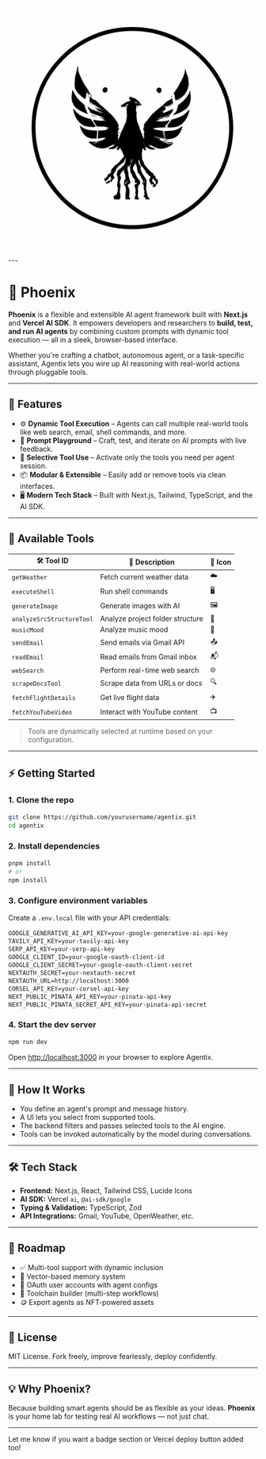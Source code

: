 
<img src="https://github.com/santu8597/agentix/blob/f002287fbfffdc709e761328642883cafb50837d/public/08ad305b-ac32-4950-9cc7-270899a65ccf.jpeg" alt="Demo" width="500" />
---

# 🤖 Phoenix

**Phoenix** is a flexible and extensible AI agent framework built with **Next.js** and **Vercel AI SDK**. It empowers developers and researchers to **build, test, and run AI agents** by combining custom prompts with dynamic tool execution — all in a sleek, browser-based interface.

Whether you're crafting a chatbot, autonomous agent, or a task-specific assistant, Agentix lets you wire up AI reasoning with real-world actions through pluggable tools.

---

## 🚀 Features

* ⚙️ **Dynamic Tool Execution** – Agents can call multiple real-world tools like web search, email, shell commands, and more.
* 💬 **Prompt Playground** – Craft, test, and iterate on AI prompts with live feedback.
* 🧩 **Selective Tool Use** – Activate only the tools you need per agent session.
* 📦 **Modular & Extensible** – Easily add or remove tools via clean interfaces.
* 🖥️ **Modern Tech Stack** – Built with Next.js, Tailwind, TypeScript, and the AI SDK.

---

## 🧰 Available Tools

| 🛠 Tool ID                | 🧠 Description                   | 🔣 Icon |
| ------------------------- | -------------------------------- | ------- |
| `getWeather`              | Fetch current weather data       | ☁️      |
| `executeShell`            | Run shell commands               | 🖥️     |
| `generateImage`           | Generate images with AI          | 🖼️     |
| `analyzeSrcStructureTool` | Analyze project folder structure | 📁      |
| `musicMood`               | Analyze music mood               | 🎵      |
| `sendEmail`               | Send emails via Gmail API        | 📤      |
| `readEmail`               | Read emails from Gmail inbox     | 📬      |
| `webSearch`               | Perform real-time web search     | 🌐      |
| `scrapeDocsTool`          | Scrape data from URLs or docs    | 🔍      |
| `fetchFlightDetails`      | Get live flight data             | ✈️      |
| `fetchYouTubeVideo`       | Interact with YouTube content    | 📺      |

> Tools are dynamically selected at runtime based on your configuration.

---

## ⚡ Getting Started

### 1. Clone the repo

```bash
git clone https://github.com/yourusername/agentix.git
cd agentix
```

### 2. Install dependencies

```bash
pnpm install
# or
npm install
```

### 3. Configure environment variables

Create a `.env.local` file with your API credentials:

```env
GOOGLE_GENERATIVE_AI_API_KEY=your-google-generative-ai-api-key
TAVILY_API_KEY=your-tavily-api-key
SERP_API_KEY=your-serp-api-key
GOOGLE_CLIENT_ID=your-google-oauth-client-id
GOOGLE_CLIENT_SECRET=your-google-oauth-client-secret
NEXTAUTH_SECRET=your-nextauth-secret
NEXTAUTH_URL=http://localhost:3000
CORSEL_API_KEY=your-corsel-api-key
NEXT_PUBLIC_PINATA_API_KEY=your-pinata-api-key
NEXT_PUBLIC_PINATA_SECRET_API_KEY=your-pinata-api-secret
```

### 4. Start the dev server

```bash
npm run dev
```

Open [http://localhost:3000](http://localhost:3000) in your browser to explore Agentix.

---

## 🧠 How It Works

* You define an agent's prompt and message history.
* A UI lets you select from supported tools.
* The backend filters and passes selected tools to the AI engine.
* Tools can be invoked automatically by the model during conversations.

---

## 🛠️ Tech Stack

* **Frontend:** Next.js, React, Tailwind CSS, Lucide Icons
* **AI SDK:** Vercel `ai`, `@ai-sdk/google`
* **Typing & Validation:** TypeScript, Zod
* **API Integrations:** Gmail, YouTube, OpenWeather, etc.

---

## 📌 Roadmap

* ✅ Multi-tool support with dynamic inclusion
* 🧠 Vector-based memory system
* 🔐 OAuth user accounts with agent configs
* 📜 Toolchain builder (multi-step workflows)
* 🪙 Export agents as NFT-powered assets

---

## 📄 License

MIT License. Fork freely, improve fearlessly, deploy confidently.

---

## 💡 Why Phoenix?

Because building smart agents should be as flexible as your ideas.
**Phoenix** is your home lab for testing real AI workflows — not just chat.

---

Let me know if you want a badge section or Vercel deploy button added too!
